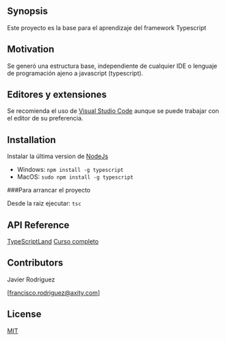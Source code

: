 ## Synopsis

Este proyecto es la base para el aprendizaje del framework Typescript

## Motivation

Se generó una estructura base, independiente de cualquier IDE o lenguaje de programación ajeno a javascript (typescript).

## Editores y extensiones

Se recomienda el uso de [Visual Studio Code](https://code.visualstudio.com/) aunque se puede trabajar con el editor de su preferencia.

## Installation

Instalar la última version de [NodeJs](https://nodejs.org/es/)

- Windows: `npm install -g typescript`
- MacOS: `sudo npm install -g typescript`

###Para arrancar el proyecto

Desde la raiz ejecutar:
`tsc`

## API Reference

[TypeScriptLand](https://www.typescriptlang.org/index.html)
[Curso completo](https://github.com/IngJavierR/TypeScript2Course)

## Contributors

Javier Rodríguez

[francisco.rodriguez@axity.com]

## License

[MIT](https://opensource.org/licenses/MIT)
